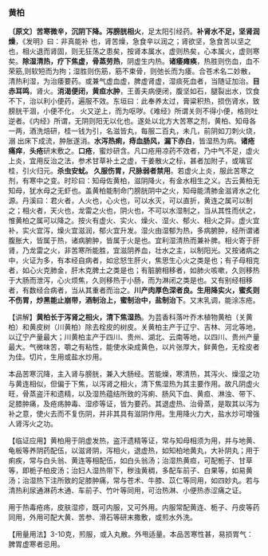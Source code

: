### 黄柏

**〔原文〕苦寒微辛，沉阴下降。泻膀胱相火**，足太阳引经药。**补肾水不足，坚肾润燥**，《发明》曰：非真能补
也，肾苦燥，急食辛以润之；肾欲坚，急食苦以坚之也，相火退而肾固，则无狂荡之患矣，按肾本属水，虚则热矣，心本属火，虚则寒矣。**除湿清热，疗下焦虚，骨蒸劳热**，阴虚生内热。**诸痿瘫痪**，热胜则伤血，血不荣筋,则软短而为拘；湿胜则伤筋，筋不束骨，则弛长而为痿。合苍术名二妙散，清热利湿，为治痿要药。或兼气虚血虚，脾虚肾虚，湿痰死血者，当随证加治。**目赤耳鸣**，肾火。**消渴便闭，黄疸水肿**，王善夫病便闭，腹坚如石，腿裂出水，饮食不下，治以利小便药，遍服不效。东垣曰：此奉养太过，膏粱积热，损伤肾水，致膀胱干涸，小便不化，
火又逆上，而为呕哕。《难经》所谓关则不得小便，格则吐逆者。《内经》所谓，无阴则阳无以化也。遂处以北方大苦寒之剂，黄柏、知母各一两，酒洗焙研，桂一钱为引，名滋皆丸，每服二百丸，未几，前阴如刀刺火烧，溺
出床下成流，肿胀遂消。**水泻热痢，痔血肠风，漏下赤白**，皆湿热为病。**诸疮痛痒**，**头疮**研末敷之。**口疮**，蜜炒研含。凡口疮用凉药不效者，乃中气不足，虚火上炎，宜用反治之法，参术甘草补土之虚，干姜散火之标，甚者加附子，或噙官桂，引火归元。**杀虫安蚘。 久服伤胃，尺脉弱者禁用**。若虚火上炎，服此苦寒之剂，有寒中之变。时珍曰：知母佐黄柏，滋阴降火，有金水相生之义。古云黄柏无知母，犹水母之无虾也。盖黄柏能制命门膀胱阴中之火，知母能清肺金滋肾水之化源。丹溪曰：君火者，人火也，心火也，可以水灭，可以直折，黄连之属可以制之；相火者，天火也，龙雷之火也，阴火也，不可以水湿制之，当从其性而伏之，惟黄柏之属可以降之。按火有虚火、实火、燥火、湿火、郁火、相火之异。虚火宜补，实火宜泻，燥火宜滋润，郁火宜升发。湿火由湿郁为热，多病腑肿，经所谓诸腹胀大，皆属于热，诸病腑肿，皆属于火是也。宜利湿清热而兼补脾。相火寄于肝肾，乃龙雷之火，非苦寒所能胜，宜滋阴养血，壮水之主，以制阳光。又按诸病之中，火证为多，有本经自病者，如忿怒生肝火，焦思生心火之类是也；有子母相克者，如心火克肺金，肝木克脾土之类是也；有脏腑相移者，如肺火咳嗽，久则移热于大肠而泄泻，心火烦焦，久则移热于小肠，而为淋闭之类是也。又有别经相移者，有数经合病者，当从其重者而治之。**川产肉厚色深者良。生用降实火，蜜炙则不伤胃，炒黑能止崩带，酒制治上，蜜制治中，盐制治下**。又末乳调，能涂冻疮。

【讲解】**黄柏长于泻肾之相火，清下焦湿热**。为芸香科落叶乔木植物黄柏（关黄柏）和黄皮树（川黄柏）除去栓皮的树皮。关黄柏主产于辽宁、吉林、河北等地，以辽宁产量最大；川黄柏主产于四川、贵州、湖北、云南等地，以四川、贵州产量最大。气微味苦，嚼之有粘性，能使水染成黄色，以片张厚大，鲜黄色，无栓皮者为佳。切片，生用或盐水炒用。

本品苦寒沉降，主入肾与膀胱，兼入大肠经。苦能燥，寒清热，其泻火、燥湿之功与黄连相似，但偏于下焦，以泻肾之相火，清下焦湿热为其主要作用。故凡阴虚火旺，骨蒸盗汗和遗精，以及湿热蕴结所致的泻痢、肠风下血、黄疸、淋浊、带下、足膝肿痛，及疮疡肿毒、湿疹等证，皆为要药。其退虚热、治骨蒸，是取其以泻为补之意，使火去而不复伤阴，并非其具有滋阴作用。生用降火力大，盐水炒可增强人肾泻火之功。

【临证应用】黄柏用于阴虚发热，盗汗遗精等证，常与知母相须为用，并与地黄、龟板等养阴药配伍，以滋肾阴，泻相火，退虚热，如知柏地黄丸，大补阴丸；用于痢疾，常与白头翁、黄连等相配伍，如白头翁汤；治湿热黄疸，可配栀子、甘草等，即栀子柏皮汤；治妇人湿热带下，秽浊黄稠，多配车前子、白果等，如易黄汤；治湿热下注所致的足膝肿痛，常与苍术、牛膝、苡仁等同用，如四妙丸。若与清热利尿通淋药木通、车前子、竹叶等同用，可治热淋、小便热赤涩痛之证。	

用于热毒疮疡，皮肤湿疹，既可内服，又可外用。内服常配黄连、栀子、丹皮等药同用，外用可配大黄、苦参、滑石等研末撒敷，或煎水外洗。

【用量用法】3-10克，煎服，或入丸散。外甩适量。本品苦寒性甚，易损胃气：脾胃虚寒者忌用。

